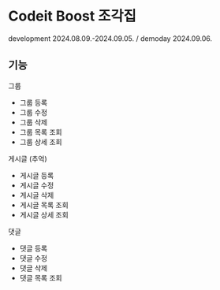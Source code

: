 # Codeit Boost 조각집
development 2024.08.09.-2024.09.05. / demoday 2024.09.06.

## 기능
그룹
- 그룹 등록
- 그룹 수정
- 그룹 삭제
- 그룹 목록 조회
- 그룹 상세 조회

게시글 (추억)
- 게시글 등록
- 게시글 수정
- 게시글 삭제
- 게시글 목록 조회
- 게시글 상세 조회

댓글
- 댓글 등록
- 댓글 수정
- 댓글 삭제
- 댓글 목록 조회